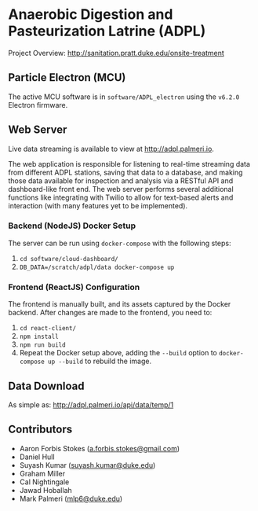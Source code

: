 # Anaerobic Digestion and Pasteurization Latrine (ADPL) 

Project Overview: http://sanitation.pratt.duke.edu/onsite-treatment

## Particle Electron (MCU)
The active MCU software is in `software/ADPL_electron` using the `v6.2.0` Electron firmware.

## Web Server
Live data streaming is available to view at http://adpl.palmeri.io.

The web application is responsible for listening to real-time streaming data from different ADPL stations, saving that data to a database, and making those data available for inspection and analysis via a RESTful API and dashboard-like front end. The web server performs several additional functions like integrating with Twilio to allow for text-based alerts and interaction (with many features yet to be implemented). 

### Backend (NodeJS) Docker Setup
The server can be run using `docker-compose` with the following steps: 
1. `cd software/cloud-dashboard/`
2. `DB_DATA=/scratch/adpl/data docker-compose up`

### Frontend (ReactJS) Configuration
The frontend is manually built, and its assets captured by the Docker backend.  After changes are made to the frontend, you need to:
1. `cd react-client/`
2. `npm install`
3. `npm run build`
4. Repeat the Docker setup above, adding the `--build` option to `docker-compose up --build` to rebuild the image.

## Data Download
As simple as: http://adpl.palmeri.io/api/data/temp/1

## Contributors
- Aaron Forbis Stokes (a.forbis.stokes@gmail.com)
- Daniel Hull
- Suyash Kumar (suyash.kumar@duke.edu)
- Graham Miller
- Cal Nightingale
- Jawad Hoballah
- Mark Palmeri (mlp6@duke.edu)
